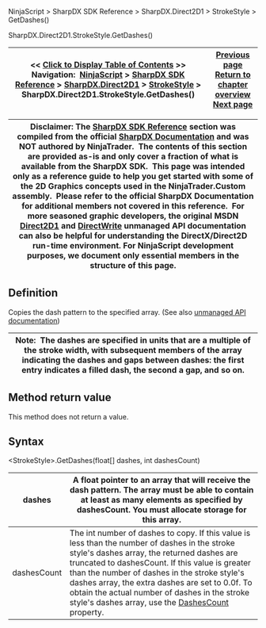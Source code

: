 ﻿
NinjaScript \> SharpDX SDK Reference \> SharpDX.Direct2D1 \> StrokeStyle \> GetDashes()

SharpDX.Direct2D1\.StrokeStyle.GetDashes()

| \<\< [Click to Display Table of Contents](sharpdx_direct2d1_strokestyle_getdashes.md) \>\> **Navigation:**     [NinjaScript](ninjascript.md) \> [SharpDX SDK Reference](sharpdx_sdk_reference.md) \> [SharpDX.Direct2D1](sharpdx_direct2d1.md) \> [StrokeStyle](sharpdx_direct2d1_strokestyle.md) \> SharpDX.Direct2D1\.StrokeStyle.GetDashes() | [Previous page](sharpdx_direct2d1_strokestyle_endcap.md) [Return to chapter overview](sharpdx_direct2d1_strokestyle.md) [Next page](sharpdx_direct2d1_strokestyle_linejoin.md) |
| --- | --- |

| Disclaimer: The [SharpDX SDK Reference](sharpdx_sdk_reference.md) section was compiled from the official [SharpDX Documentation](http://sharpdx.org/) and was NOT authored by NinjaTrader.  The contents of this section are provided as\-is and only cover a fraction of what is available from the SharpDX SDK.  This page was intended only as a reference guide to help you get started with some of the 2D Graphics concepts used in the NinjaTrader.Custom assembly.  Please refer to the official SharpDX Documentation for additional members not covered in this reference.  For more seasoned graphic developers, the original MSDN [Direct2D1](https://msdn.microsoft.com/en-us/library/windows/desktop/dd370990.aspx) and [DirectWrite](https://msdn.microsoft.com/en-us/library/windows/desktop/dd368038.aspx) unmanaged API documentation can also be helpful for understanding the DirectX/Direct2D run\-time environment. For NinjaScript development purposes, we document only essential members in the structure of this page. |
| --- |

## Definition
Copies the dash pattern to the specified array. 
(See also [unmanaged API documentation](https://msdn.microsoft.com/en-us/library/dd372230.aspx))
 

| Note:  The dashes are specified in units that are a multiple of the stroke width, with subsequent members of the array indicating the dashes and gaps between dashes: the first entry indicates a filled dash, the second a gap, and so on. |
| --- |

## Method return value
This method does not return a value.
 
## Syntax
\<StrokeStyle\>.GetDashes(float\[] dashes, int dashesCount)
 

| dashes | A float pointer to an array that will receive the dash pattern. The array must be able to contain at least as many elements as specified by dashesCount. You must allocate storage for this array. |
| --- | --- |
| dashesCount | The int number of dashes to copy. If this value is less than the number of dashes in the stroke style's dashes array, the returned dashes are truncated to dashesCount. If this value is greater than the number of dashes in the stroke style's dashes array, the extra dashes are set to 0\.0f. To obtain the actual number of dashes in the stroke style's dashes array, use the [DashesCount](sharpdx_direct2d1_strokestyle_dashescount.md) property. |

